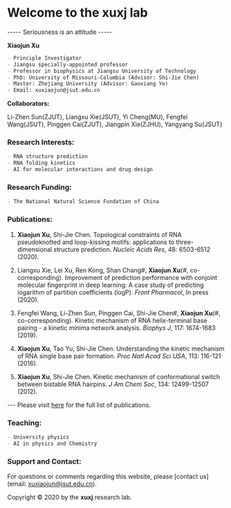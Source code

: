 # Welcome to the xuxj lab

----- Seriousness is an attitude -----

**Xiaojun Xu**
```markdown
- Principle Investigator
- Jiangsu specially-appointed professor
- Professor in biophysics at Jiangsu University of Technology
- PhD: University of Missouri-Columbia (Advisor: Shi-Jie Chen)
- Master: Zhejiang University (Advisor: Gaoxiang Ye)
- Email: xuxiaojun@jsut.edu.cn
```
**Collaborators:**

Li-Zhen Sun(ZJUT), Liangxu Xie(JSUT), Yi Cheng(MU), Fengfei Wang(JSUT), Pinggen Cai(ZJUT), Jiangpin Xie(ZJHU), Yangyang Su(JSUT)

### Research Interests:
```markdown
- RNA structure prediction
- RNA folding kinetics
- AI for molecular interactions and drug design
```

### Research Funding:
```markdown
- The National Natural Science Fundation of China
```

### Publications:
1. **Xiaojun Xu**, Shi-Jie Chen. 
Topological constraints of RNA pseudoknotted and loop-kissing motifs: applications to three-dimensional structure prediction.
_Nucleic Acids Res_, 48: 6503-6512 (2020).

2. Liangxu Xie, Lei Xu, Ren Kong, Shan Chang#, **Xiaojun Xu**(#, co-corresponding).
Improvement of prediction performance with conjoint molecular fingerprint in deep learning: A case study of predicting logarithm of partition coefficients (logP).
_Front Pharmacol_, In press (2020).

3. Fengfei Wang, Li-Zhen Sun, Pinggen Cai, Shi-Jie Chen#, **Xiaojun Xu**(#, co-corresponding).
Kinetic mechanism of RNA helix-terminal base pairing - a kinetic minima network analysis.
_Biophys J_, 117: 1674-1683 (2019).

4. **Xiaojun Xu**, Tao Yu, Shi-Jie Chen.
Understanding the kinetic mechanism of RNA single base pair formation.
_Proc Natl Acad Sci USA_, 113: 116-121 (2016).

5. **Xiaojun Xu**, Shi-Jie Chen.
Kinetic mechanism of conformational switch between bistable RNA hairpins.
_J Am Chem Soc_, 134: 12499-12507 (2012).

--- Please visit [here](http://xuxjlab.github.io/publications) for the full list of publications.

### Teaching:
```markdown
- University physics
- AI in physics and Chemistry
```

### Support and Contact:

For questions or comments regarding this website, please [contact us](email: xuxiaojun@jsut.edu.cn).

Copyright © 2020 by the **xuxj** research lab.

